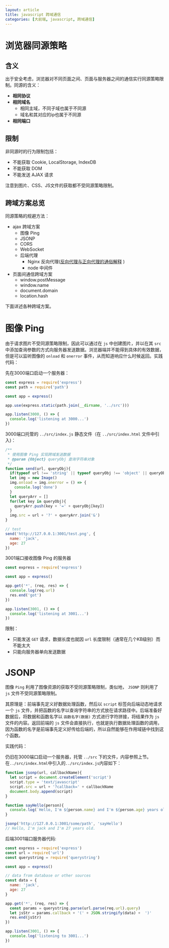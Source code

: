 ```yaml
---
layout: article
title: javascript 跨域通信
categories: [大前端, javascript, 跨域通信]
---
```


# 浏览器同源策略

## 含义

出于安全考虑，浏览器对不同页面之间、页面与服务器之间的通信实行同源策略限制。同源的含义：

- **相同协议**
- **相同域名**
  + 相同主域，不同子域也属于不同源
  + 域名和其对应的ip也属于不同源
- **相同端口**

## 限制

非同源时的行为限制包括：

- 不能获取 Cookie, LocalStorage, IndexDB
- 不能获取 DOM
- 不能发送 AJAX 请求

注意到图片、CSS、JS文件的获取都不受同源策略限制。

## 跨域方案总览

同源策略的规避方法：

- ajax 跨域方案
  + 图像 Ping
  + JSONP
  + CORS
  + WebSocket
  + 后端代理
    - Nginx 反向代理([反向代理与正向代理的通俗解释](https://www.jianshu.com/p/e233dcf003c6) )
    - node 中间件
- 页面间通信跨域方案
  + window.postMessage
  + window.name
  + document.domain
  + location.hash

下面详述各种跨域方案。

# 图像 Ping

由于请求图片不受同源策略限制，因此可以通过在 `js` 中创建图片，并以在其 `src` 中添加查询参数的方式向服务器发送数据。浏览器端并不能得到具体的有效数据，但是可以监听图像的 `onload` 和 `onerror` 事件，从而知道响应什么时候返回。实践代码：

先在3000端口启动一个服务器：

```javascript
const express = require('express')
const path = require('path')

const app = express()

app.use(express.static(path.join(__dirname, '../src')))

app.listen(3000, () => {
  console.log('listening at 3000...')
})
```

3000端口托管的 `../src/index.js` 静态文件（在 `../src/index.html` 文件中引入)：

```javascript
/**
 * 使用图像 Ping 实现跨域发送数据
 * @param {Object} queryObj 查询字符串对象
 */
function send(url, queryObj){
  if(typeof url !== 'string' || typeof queryObj !== 'object' || queryObj == null) return
  let img = new Image()
  img.onload = img.onerror = () => {
    console.log('done')
  }
  let queryArr = []
  for(let key in queryObj){
    queryArr.push(key + '=' + queryObj[key])
  }
  img.src = url + '?' + queryArr.join('&')
}

// test 
send('http://127.0.0.1:3001/test.png', {
  name: 'jack',
  age: 27
})
```

3001端口接收图像 Ping 的服务器

```javascript
const express = require('express')

const app = express()

app.get('*', (req, res) => {
  console.log(req.url)
  res.end('got')
})

app.listen(3001, () => {
  console.log('listening at 3001...')
})
```

限制：

- 只能发送 `GET` 请求，数据长度也就因 `url` 长度限制（通常在几个KB级别）而不能太大
- 只能向服务器单向发送数据

# JSONP

图像 `Ping` 利用了图像资源的获取不受同源策略限制，类似地， `JSONP` 则利用了 `js` 文件不受同源策略限制。

其原理是：前端事先定义好数据处理函数，然后以 `script` 标签向后端动态地请求一个 `js` 文件，并把函数的名字以查询字符串的方式放在请求路径中。后端准备好数据后，将数据和函数名字以 `函数名字(数据)` 方式进行字符拼接，将结果作为 `js` 文件的内容。返回前端的 `js` 文件会直接执行，也就是执行数据处理函数的调用，因为函数的名字是前端事先定义好传给后端的，所以自然能够在作用域链中找到这个函数。

实践代码：

仍旧在3000端口启动一个服务器，托管 `../src` 下的文件，内容参照上节。在`../src/index.html`中引入的`../src/index.js`内容如下：

```javascript
function jsonp(url, callbackName){
  let script = document.createElement('script')
  script.type = 'text/javascript'
  script.src = url + '?callback=' + callbackName
  document.body.append(script)
}

function sayHello(person){
  console.log(`Hello, I'm ${person.name} and I'm ${person.age} years old.`)
}

jsonp('http://127.0.0.1:3001/some/path', 'sayHello')
// Hello, I'm jack and I'm 27 years old.
```

后端3001端口服务器代码:

```javascript
const express = require('express')
const url = require('url')
const querystring = require('querystring')

const app = express()

// data from database or other sources
const data = {
  name: 'jack',
  age: 27
}

app.get('*', (req, res) => {
  const params = querystring.parse(url.parse(req.url).query)
  let jsStr = params.callback + '(' + JSON.stringify(data) +  ')'
  res.end(jsStr)
})

app.listen(3001, () => {
  console.log('listening to 3001...')
})
```

